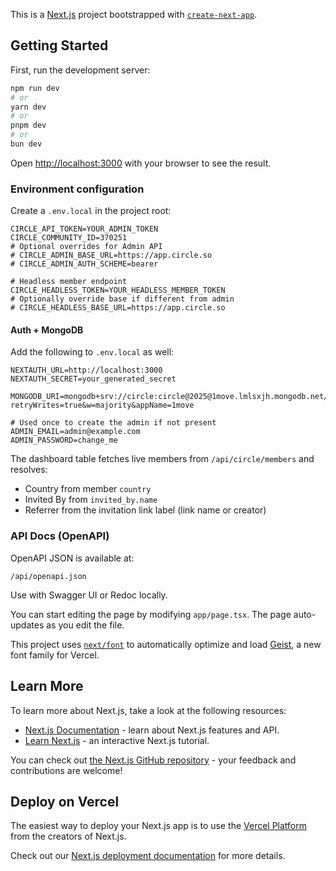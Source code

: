 This is a [Next.js](https://nextjs.org) project bootstrapped with [`create-next-app`](https://nextjs.org/docs/app/api-reference/cli/create-next-app).

## Getting Started

First, run the development server:

```bash
npm run dev
# or
yarn dev
# or
pnpm dev
# or
bun dev
```

Open [http://localhost:3000](http://localhost:3000) with your browser to see the result.

### Environment configuration

Create a `.env.local` in the project root:

```
CIRCLE_API_TOKEN=YOUR_ADMIN_TOKEN
CIRCLE_COMMUNITY_ID=370251
# Optional overrides for Admin API
# CIRCLE_ADMIN_BASE_URL=https://app.circle.so
# CIRCLE_ADMIN_AUTH_SCHEME=bearer

# Headless member endpoint
CIRCLE_HEADLESS_TOKEN=YOUR_HEADLESS_MEMBER_TOKEN
# Optionally override base if different from admin
# CIRCLE_HEADLESS_BASE_URL=https://app.circle.so
```

#### Auth + MongoDB

Add the following to `.env.local` as well:

```
NEXTAUTH_URL=http://localhost:3000
NEXTAUTH_SECRET=your_generated_secret

MONGODB_URI=mongodb+srv://circle:circle@2025@1move.lmlsxjh.mongodb.net/circle?retryWrites=true&w=majority&appName=1move

# Used once to create the admin if not present
ADMIN_EMAIL=admin@example.com
ADMIN_PASSWORD=change_me
```

The dashboard table fetches live members from `/api/circle/members` and resolves:
- Country from member `country`
- Invited By from `invited_by.name`
- Referrer from the invitation link label (link name or creator)
### API Docs (OpenAPI)

OpenAPI JSON is available at:

```
/api/openapi.json
```

Use with Swagger UI or Redoc locally.

You can start editing the page by modifying `app/page.tsx`. The page auto-updates as you edit the file.

This project uses [`next/font`](https://nextjs.org/docs/app/building-your-application/optimizing/fonts) to automatically optimize and load [Geist](https://vercel.com/font), a new font family for Vercel.

## Learn More

To learn more about Next.js, take a look at the following resources:

- [Next.js Documentation](https://nextjs.org/docs) - learn about Next.js features and API.
- [Learn Next.js](https://nextjs.org/learn) - an interactive Next.js tutorial.

You can check out [the Next.js GitHub repository](https://github.com/vercel/next.js) - your feedback and contributions are welcome!

## Deploy on Vercel

The easiest way to deploy your Next.js app is to use the [Vercel Platform](https://vercel.com/new?utm_medium=default-template&filter=next.js&utm_source=create-next-app&utm_campaign=create-next-app-readme) from the creators of Next.js.

Check out our [Next.js deployment documentation](https://nextjs.org/docs/app/building-your-application/deploying) for more details.
